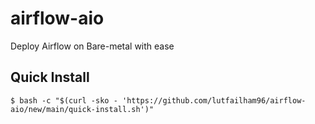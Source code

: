 # airflow-aio
Deploy Airflow on Bare-metal with ease

## Quick Install
```shell
$ bash -c "$(curl -sko - 'https://github.com/lutfailham96/airflow-aio/new/main/quick-install.sh')"
```
